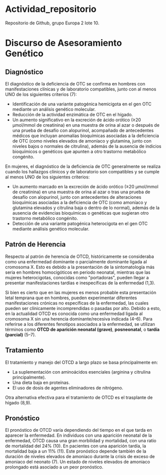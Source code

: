 # Actividad_repositorio
Repositorio de Github,  grupo Europa 2 lote 10.

# Discurso de Asesoramiento Genético

## Diagnóstico

El diagnóstico de la deficiencia de OTC se confirma en hombres con manifestaciones clínicas y de laboratorio compatibles, junto con al menos UNO de los siguientes criterios (7):

- Identificación de una variante patogénica hemicigota en el gen OTC mediante un análisis genético molecular.
- Reducción de la actividad enzimática de OTC en el hígado.
- Un aumento significativo en la excreción de ácido orótico (≥20 μmol/mmol de creatinina) en una muestra de orina al azar o después de una prueba de desafío con alopurinol, acompañado de antecedentes médicos que incluyan anomalías bioquímicas asociadas a la deficiencia de OTC (como niveles elevados de amoníaco y glutamina, junto con niveles bajos o normales de citrulina), además de la ausencia de indicios bioquímicos o genéticos que apunten a otro trastorno metabólico congénito.

En mujeres, el diagnóstico de la deficiencia de OTC generalmente se realiza cuando los hallazgos clínicos y de laboratorio son compatibles y se cumple al menos UNO de los siguientes criterios:

- Un aumento marcado en la excreción de ácido orótico (≥20 μmol/mmol de creatinina) en una muestra de orina al azar o tras una prueba de desafío con alopurinol, junto con antecedentes de alteraciones bioquímicas asociadas a la deficiencia de OTC (como amoníaco y glutamina elevados y citrulina baja o dentro de lo normal), además de la ausencia de evidencias bioquímicas o genéticas que sugieran otro trastorno metabólico congénito.
- Detección de una variante patogénica heterocigota en el gen OTC mediante análisis genético molecular.

## Patrón de Herencia

Respecto al patrón de herencia de OTCD, históricamente se consideraba como una enfermedad dominante o parcialmente dominante ligada al cromosoma X. Esto es debido a la presentación de la sintomatología más seria en hombres homocigóticos en periodo neonatal, mientras que las mujeres heterocigotas, conocidas como "portadoras", pueden llegar a presentar manifestaciones tardías e inespecíficas de la enfermedad (1,3).

Si bien es cierto que en las mujeres es menos probable esta presentación letal temprana que en hombres, pueden experimentar diferentes manifestaciones crónicas no específicas de la enfermedad, las cuales pueden ser clínicamente incomprendidas o pasadas por alto. Debido a esto, en la actualidad OTCD es conocida como una enfermedad ligada al cromosoma X sin una herencia dominante/recesiva indicada (4–6). Para referirse a los diferentes fenotipos asociados a la enfermedad, se utilizan términos como **OTCD de aparición neonatal (grave)**, **posneonatal**, o **tardía (parcial)** (5–7).

## Tratamiento

El tratamiento y manejo del OTCD a largo plazo se basa principalmente en:

- La suplementación con aminoácidos esenciales (arginina y citrulina principalmente).
- Una dieta baja en proteínas.
- El uso de dosis de agentes eliminadores de nitrógeno.

Otra alternativa efectiva para el tratamiento de OTCD es el trasplante de hígado (8,9).

## Pronóstico

El pronóstico de OTCD varía dependiendo del tiempo en el que tarda en aparecer la enfermedad. En individuos con una aparición neonatal de la enfermedad, OTCD causa una gran morbilidad y mortalidad, con una ratio de mortalidad del 24% (10). En pacientes con una aparición tardía, la mortalidad baja a un 11% (11). Este pronóstico depende también de la duración de niveles elevados de amoniaco durante la crisis de exceso de amoniaco del neonato (7). Un estado de niveles elevados de amoniaco prolongado está asociado a un peor pronóstico.

